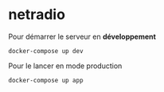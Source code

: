 # netradio
 Pour démarrer le serveur en **développement**
 ```
 docker-compose up dev
 ```

 Pour le lancer en mode production
 ```
 docker-compose up app
 ```

